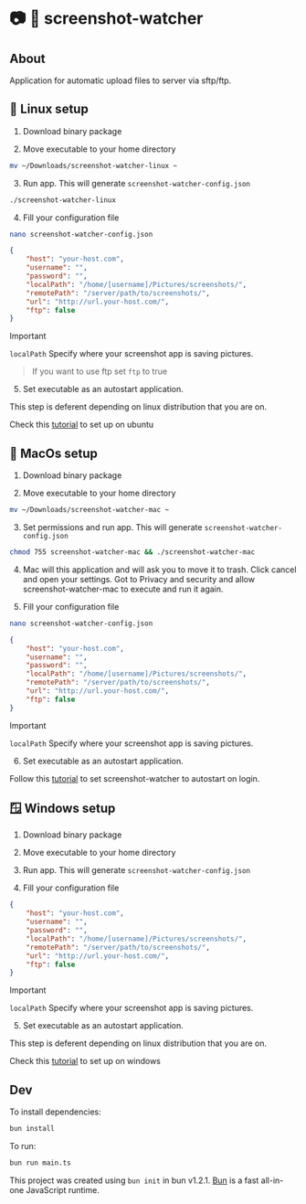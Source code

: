 # 📷 👀 screenshot-watcher

## About

Application for automatic upload files to server via sftp/ftp.

## 🐧 Linux setup

1. Download binary package

2. Move executable to your home directory

```bash
mv ~/Downloads/screenshot-watcher-linux ~
```

3. Run app. This will generate `screenshot-watcher-config.json`

```bash
./screenshot-watcher-linux
```

4. Fill your configuration file

```bash
nano screenshot-watcher-config.json
```

```json
{
    "host": "your-host.com",
    "username": "",
    "password": "",
    "localPath": "/home/[username]/Pictures/screenshots/",
    "remotePath": "/server/path/to/screenshots/",
    "url": "http://url.your-host.com/",
    "ftp": false
}
```

> [!IMPORTANT]
> `localPath` Specify where your screenshot app is saving pictures.

> If you want to use ftp set `ftp` to true

5. Set executable as an autostart application.

This step is deferent depending on linux distribution that you are on.

Check this [tutorial](https://askubuntu.com/questions/48321/how-do-i-start-applications-automatically-on-login) to set up on ubuntu


## 🍎 MacOs setup

1. Download binary package

2. Move executable to your home directory

```bash
mv ~/Downloads/screenshot-watcher-mac ~
```

3. Set permissions and run app. This will generate `screenshot-watcher-config.json`

```bash
chmod 755 screenshot-watcher-mac && ./screenshot-watcher-mac
```

4. Mac will this application and will ask you to move it to trash. Click cancel and open your settings. Got to Privacy and security and allow screenshot-watcher-mac to execute and run it again.

5. Fill your configuration file

```bash
nano screenshot-watcher-config.json
```

```json
{
    "host": "your-host.com",
    "username": "",
    "password": "",
    "localPath": "/home/[username]/Pictures/screenshots/",
    "remotePath": "/server/path/to/screenshots/",
    "url": "http://url.your-host.com/",
    "ftp": false
}
```

> [!IMPORTANT]
> `localPath` Specify where your screenshot app is saving pictures.

6. Set executable as an autostart application.

Follow this [tutorial](https://support.apple.com/guide/mac-help/open-items-automatically-when-you-log-in-mh15189/mac) to set screenshot-watcher to autostart on login.

## 🪟 Windows setup

1. Download binary package

2. Move executable to your home directory

3. Run app. This will generate `screenshot-watcher-config.json`

4. Fill your configuration file

```json
{
    "host": "your-host.com",
    "username": "",
    "password": "",
    "localPath": "/home/[username]/Pictures/screenshots/",
    "remotePath": "/server/path/to/screenshots/",
    "url": "http://url.your-host.com/",
    "ftp": false
}
```

> [!IMPORTANT]
> `localPath` Specify where your screenshot app is saving pictures.

5. Set executable as an autostart application.

This step is deferent depending on linux distribution that you are on.

Check this [tutorial](https://support.microsoft.com/en-us/windows/configure-startup-applications-in-windows-115a420a-0bff-4a6f-90e0-1934c844e473) to set up on windows



## Dev

To install dependencies:

```bash
bun install
```

To run:

```bash
bun run main.ts
```

This project was created using `bun init` in bun v1.2.1. [Bun](https://bun.sh) is a fast all-in-one JavaScript runtime.
